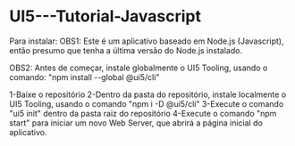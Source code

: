 # UI5---Tutorial-Javascript

Para instalar:
OBS1: Este é um aplicativo baseado em Node.js (Javascript), então presumo que tenha a última versão do Node.js instalado.

OBS2: Antes de começar, instale globalmente o UI5 Tooling, usando o comando: "npm install --global @ui5/cli"

1-Baixe o repositório
2-Dentro da pasta do repositório, instale localmente o UI5 Tooling, usando o comando "npm i -D @ui5/cli"
3-Execute o comando "ui5 init" dentro da pasta raiz do repositório
4-Execute o comando "npm start" para iniciar um novo Web Server, que abrirá a página inicial do aplicativo.

